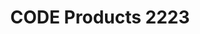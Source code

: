 ---
title: CODE Products 2223
redirect_to: https://drive.google.com/drive/folders/1pTE3lNtupSzpmLGtZA_jsAgDUyt9DRGl?usp=share_link
redirect_from: 
  - /CODEProducts2223
  - /codeproducts2223
---